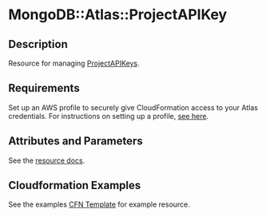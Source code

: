 # MongoDB::Atlas::ProjectAPIKey

## Description
Resource for managing [ProjectAPIKeys](https://www.mongodb.com/docs/atlas/reference/api-resources-spec/v2/#tag/Programmatic-API-Keys).

## Requirements

Set up an AWS profile to securely give CloudFormation access to your Atlas credentials.
For instructions on setting up a profile, [see here](/README.md#mongodb-atlas-api-keys-credential-management).

## Attributes and Parameters

See the [resource docs](docs/README.md).

## Cloudformation Examples

See the examples [CFN Template](/examples/project-api-key/project-api-key.json) for example resource.